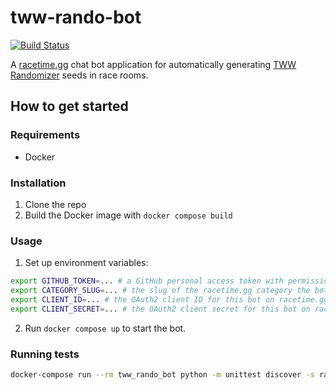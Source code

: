 # tww-rando-bot

[![Build Status](https://github.com/wooferzfg/tww-rando-bot/workflows/CI/badge.svg)](https://github.com/wooferzfg/tww-rando-bot/actions)

A [racetime.gg](https://racetime.gg) chat bot application for automatically 
generating [TWW Randomizer](https://github.com/LagoLunatic/wwrando) seeds in race rooms.

## How to get started

### Requirements

* Docker

### Installation

1. Clone the repo
2. Build the Docker image with `docker compose build`

### Usage

1. Set up environment variables:
```bash
export GITHUB_TOKEN=... # a GitHub personal access token with permission to create Gists
export CATEGORY_SLUG=... # the slug of the racetime.gg category the bot should operate in (e.g. `twwr`)
export CLIENT_ID=... # the OAuth2 client ID for this bot on racetime.gg
export CLIENT_SECRET=... # the OAuth2 client secret for this bot on racetime.gg
```
2. Run `docker compose up` to start the bot.

### Running tests
```bash
docker-compose run --rm tww_rando_bot python -m unittest discover -s randobot/tests -p 'test_*.py'
```
